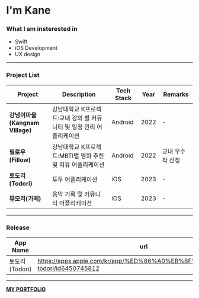 # I'm Kane

### What I am insterested in
- Swift
- iOS Development
- UX design

---
### Project List
|Project|Description|Tech Stack|Year|Remarks|
|--------|----------|-------|---|------|
|**강냉이마을(Kangnam Village)**|강남대학교 K프로젝트:교내 강의 별 커뮤니티 및 일정 관리 어플리케이션|Android|2022|-|
|**필로우(Fillow)**|강남대학교 K프로젝트:MBTI별 영화 추천 및 리뷰 어플리케이션|Android|2022|교내 우수작 선정|
|**토도리(Todori)**|투두 어플리케이션|iOS|2023|-|
|**뮤모리(가제)**|음악 기록 및 커뮤니티 어플리케이션|iOS|2023|-|
---
### Release
|App Name|url|
|--------|----------|
|토도리(Todori)|https://apps.apple.com/kr/app/%ED%86%A0%EB%8F%84%EB%A6%AC-todori/id6450745812|
---
[**MY PORTFOLIO**](https://torpid-hosta-ed8.notion.site/bc5f52d2086b4cefbeefccf77fa82db9?pvs=4)

